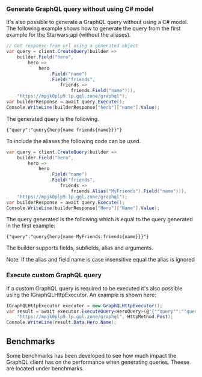 ### Generate GraphQL query without using C# model
It's also possible to generate a GraphQL query without using a C# model. The following example shows how to generate the query from the first example for the Starwars api (without the aliases).

```csharp
// Get response from url using a generated object
var query = client.CreateQuery(builder => 
	builder.Field("hero", 
		hero => 
			hero
				.Field("name")
				.Field("friends", 
					friends => 
						friends.Field("name"))),
	"https://mpjk0plp9.lp.gql.zone/graphql");
var builderResponse = await query.Execute();
Console.WriteLine(builderResponse["hero"]["name"].Value);
```

The generated query is the following.
```
{"query":"query{hero{name friends{name}}}"}
```

To include the aliases the following code can be used.
```csharp
var query = client.CreateQuery(builder => 
	builder.Field("hero", 
		hero => 
			hero
				.Field("name")
				.Field("friends", 
					friends => 
						friends.Alias("MyFriends").Field("name"))),
	"https://mpjk0plp9.lp.gql.zone/graphql");
var builderResponse = await query.Execute();
Console.WriteLine(builderResponse["Hero"]["Name"].Value);
```

The query generated is the following which is equal to the query generated in the first example:
```
{"query":"query{hero{name MyFriends:friends{name}}}"}
```

The builder supports fields, subfields, alias and arguments.

Note: If the alias and field name is case insensitive equal the alias is ignored

### Execute custom GraphQL query
If a custom GraphQL query is required to be executed it's also possible using the IGraphQLHttpExecutor. An example is shown here:

```csharp
IGraphQLHttpExecutor executor = new GraphQLHttpExecutor();
var result = await executor.ExecuteQuery<HeroQuery>(@"{""query"":""query{Hero:hero{Name:name Friends:friends{Name:name}}}""}",
	"https://mpjk0plp9.lp.gql.zone/graphql", HttpMethod.Post);
Console.WriteLine(result.Data.Hero.Name);
```

## Benchmarks
Some benchmarks has been developed to see how much impact the GraphQL client has on the performance when generating queries. Theese are located under benchmarks.